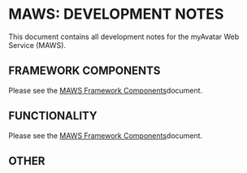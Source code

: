 ﻿# MAWS: DEVELOPMENT NOTES
This document contains all development notes for the myAvatar Web Service (MAWS).

## FRAMEWORK COMPONENTS
Please see the [MAWS Framework Components](https://github.com/spectrum-health-systems/MyAvatoolWebService/blob/development/src/Resources/Dev/maws-framework-component-development.md)document.

## FUNCTIONALITY
Please see the [MAWS Framework Components](https://github.com/spectrum-health-systems/MyAvatoolWebService/blob/development/src/Resources/Dev/maws-functionality-development.md)document.
## OTHER

